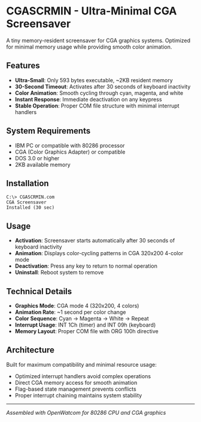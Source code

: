 # CGASCRMIN - Ultra-Minimal CGA Screensaver

A tiny memory-resident screensaver for CGA graphics systems. Optimized for minimal memory usage while providing smooth color animation.

## Features

- **Ultra-Small**: Only 593 bytes executable, ~2KB resident memory
- **30-Second Timeout**: Activates after 30 seconds of keyboard inactivity
- **Color Animation**: Smooth cycling through cyan, magenta, and white
- **Instant Response**: Immediate deactivation on any keypress
- **Stable Operation**: Proper COM file structure with minimal interrupt handlers

## System Requirements

- IBM PC or compatible with 80286 processor
- CGA (Color Graphics Adapter) or compatible
- DOS 3.0 or higher
- 2KB available memory

## Installation

```
C:\> CGASCRMIN.com
CGA Screensaver
Installed (30 sec)
```

## Usage

- **Activation**: Screensaver starts automatically after 30 seconds of keyboard inactivity
- **Animation**: Displays color-cycling patterns in CGA 320x200 4-color mode
- **Deactivation**: Press any key to return to normal operation
- **Uninstall**: Reboot system to remove

## Technical Details

- **Graphics Mode**: CGA mode 4 (320x200, 4 colors)
- **Animation Rate**: ~1 second per color change
- **Color Sequence**: Cyan → Magenta → White → Repeat
- **Interrupt Usage**: INT 1Ch (timer) and INT 09h (keyboard)
- **Memory Layout**: Proper COM file with ORG 100h directive

## Architecture

Built for maximum compatibility and minimal resource usage:
- Optimized interrupt handlers avoid complex operations
- Direct CGA memory access for smooth animation
- Flag-based state management prevents conflicts
- Proper interrupt chaining maintains system stability

---

*Assembled with OpenWatcom for 80286 CPU and CGA graphics*